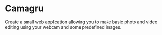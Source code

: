 # Camagru
Create a small web application allowing you to make basic photo and video editing using your webcam and some predefined images.
